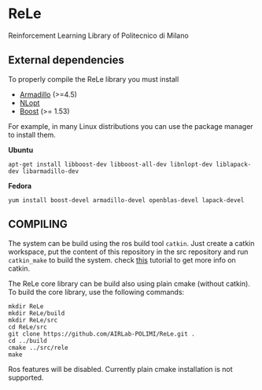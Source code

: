 # ReLe
Reinforcement Learning Library of Politecnico di Milano

External dependencies
---------------------

To properly compile the ReLe library you must install
- [Armadillo](http://arma.sourceforge.net/) (>=4.5)
- [NLopt](http://ab-initio.mit.edu/wiki/index.php/NLopt)
- [Boost](http://www.boost.org/) (>= 1.53)

For example, in many Linux distributions you can use the package manager to install them.

**Ubuntu**
```
apt-get install libboost-dev libboost-all-dev libnlopt-dev liblapack-dev libarmadillo-dev
```
**Fedora**
```
yum install boost-devel armadillo-devel openblas-devel lapack-devel
```

COMPILING
---------

The system can be build using the ros build tool `catkin`. Just create a catkin workspace, put the content of this repository in the src repository and run `catkin_make` to build the system.
check [this](http://ros.org/wiki/catkin/Tutorials/create_a_workspace) tutorial to get more info on catkin.

The ReLe core library can be build also using plain cmake (without catkin). To build the core library, use the following commands:

```
mkdir ReLe
mkdir ReLe/build
mkdir ReLe/src
cd ReLe/src
git clone https://github.com/AIRLab-POLIMI/ReLe.git .
cd ../build
cmake ../src/rele
make
```

Ros features will be disabled.
Currently plain cmake installation is not supported.



